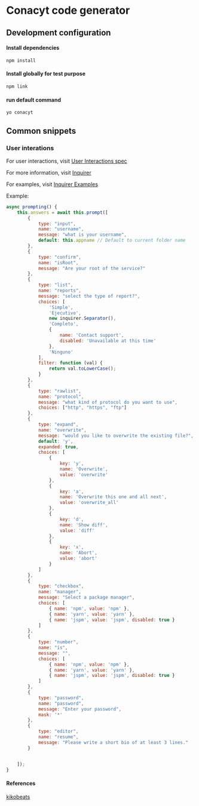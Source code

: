 # Conacyt code generator

## Development configuration

#### Install dependencies

`npm install`

#### Install globally for test purpose

`npm link`

#### run default command

`yo conacyt`

## Common snippets


### User interations

For user interactions, visit [User Interactions spec](https://yeoman.io/authoring/user-interactions.html)

For more information, visit [Inquirer](https://github.com/SBoudrias/Inquirer.js#prompt)

For examples, visit [Inquirer Examples](https://github.com/SBoudrias/Inquirer.js/tree/master/packages/inquirer/examples)

Example:

```js
async prompting() {
    this.answers = await this.prompt([
        {
            type: "input",
            name: "username",
            message: "what is your username",
            default: this.appname // Default to current folder name
        },
        {
            type: "confirm",
            name: "isRoot",
            message: "Are your root of the service?"
        },
        {
            type: "list",
            name: "reports",
            message: "select the type of report?",
            choices: [
                'Simple',
                'Ejecutivo',
                new inquirer.Separator(),
                'Completo',
                {
                    name: 'Contact support',
                    disabled: 'Unavailable at this time'
                },
                'Ninguno'
            ],
            filter: function (val) {
                return val.toLowerCase();
            }
        },
        {
            type: "rawlist",
            name: "protocol",
            message: "what kind of protocol do you want to use",
            choices: ["http", "https", "ftp"]
        },
        {
            type: "expand",
            name: "overwrite",
            message: "would you like to overwrite the existing file?",
            default: 'y',
            expanded: true,
            choices: [
                {
                    key: 'y',
                    name: 'Overwrite',
                    value: 'overwrite'
                },
                {
                    key: 'a',
                    name: 'Overwrite this one and all next',
                    value: 'overwrite_all'
                },
                {
                    key: 'd',
                    name: 'Show diff',
                    value: 'diff'
                },
                {
                    key: 'x',
                    name: 'Abort',
                    value: 'abort'
                }
            ]
        },
        {
            type: "checkbox",
            name: "manager",
            message: "Select a package manager",
            choices: [
                { name: 'npm', value: 'npm' },
                { name: 'yarn', value: 'yarn' },
                { name: 'jspm', value: 'jspm', disabled: true }
            ]
        },
        {
            type: "number",
            name: "is",
            message: "",
            choices: [
                { name: 'npm', value: 'npm' },
                { name: 'yarn', value: 'yarn' },
                { name: 'jspm', value: 'jspm', disabled: true }
            ]
        },
        {
            type: "password",
            name: "password",
            message: "Enter your password",
            mask: '*'
        },
        {
            type: "editor",
            name: "resume",
            message: "Please write a short bio of at least 3 lines."
        }


    ]);
}
```

#### References

[kikobeats](https://github.com/Kikobeats/awesome-cli)